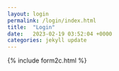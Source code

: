 ```yaml
---
layout: login
permalink: /login/index.html
title:  "Login"
date:   2023-02-19 03:52:04 +0000
categories: jekyll update
---
```

 {% include form2c.html %}